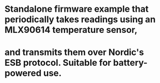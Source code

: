 # Standalone firmware example that periodically takes readings using an MLX90614 temperature sensor,
# and transmits them over Nordic's ESB protocol. Suitable for battery-powered use.